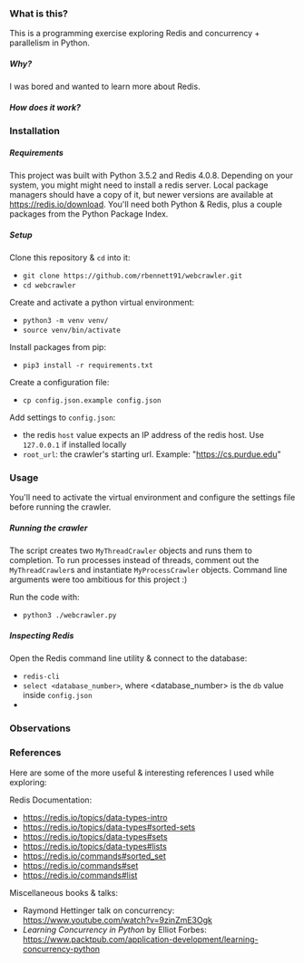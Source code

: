 ### What is this?
This is a programming exercise exploring Redis and concurrency + parallelism
in Python.

##### Why?
I was bored and wanted to learn more about Redis.



##### How does it work?

### Installation

##### Requirements
This project was built with Python 3.5.2 and Redis 4.0.8. Depending on
your system, you might might need to install a redis server. Local package 
managers should have a copy of it, but newer versions are available at
https://redis.io/download. You'll need both Python & Redis, plus a couple
packages from the Python Package Index.

##### Setup
Clone this repository & `cd` into it:
* ```git clone https://github.com/rbennett91/webcrawler.git```
* ```cd webcrawler```

Create and activate a python virtual environment:
* ```python3 -m venv venv/```
* ```source venv/bin/activate```

Install packages from pip:
* ```pip3 install -r requirements.txt```

Create a configuration file:
* ```cp config.json.example config.json```

Add settings to `config.json`:
* the redis `host` value expects an IP address of the redis host. Use `127.0.0.1`
if installed locally
* `root_url`: the crawler's starting url. Example: "https://cs.purdue.edu"

### Usage
You'll need to activate the virtual environment and configure the settings
file before running the crawler.

##### Running the crawler
The script creates two `MyThreadCrawler` objects and runs them to completion.
To run processes instead of threads, comment out the `MyThreadCrawler`s and
instantiate `MyProcessCrawler` objects. Command line arguments were too
ambitious for this project :)

Run the code with:
* ```python3 ./webcrawler.py```

##### Inspecting Redis
Open the Redis command line utility & connect to the database:
* ```redis-cli```
* ```select <database_number>```, where <database_number> is the `db` value inside `config.json`
* <more to come>

### Observations

### References
Here are some of the more useful & interesting references I used while exploring:

Redis Documentation:
* https://redis.io/topics/data-types-intro
* https://redis.io/topics/data-types#sorted-sets
* https://redis.io/topics/data-types#sets
* https://redis.io/topics/data-types#lists
* https://redis.io/commands#sorted_set
* https://redis.io/commands#set
* https://redis.io/commands#list

Miscellaneous books & talks:
* Raymond Hettinger talk on concurrency: https://www.youtube.com/watch?v=9zinZmE3Ogk
* _Learning Concurrency in Python_ by Elliot Forbes: https://www.packtpub.com/application-development/learning-concurrency-python
